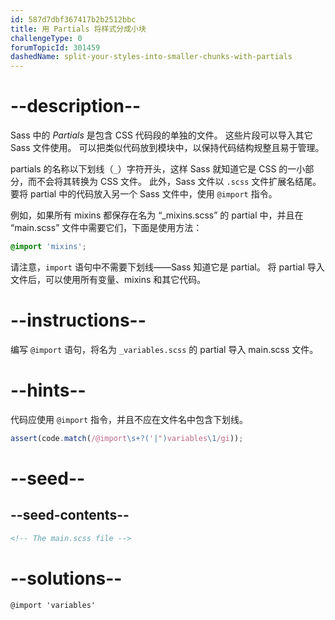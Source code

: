 ```yaml
---
id: 587d7dbf367417b2b2512bbc
title: 用 Partials 将样式分成小块
challengeType: 0
forumTopicId: 301459
dashedName: split-your-styles-into-smaller-chunks-with-partials
---
```


# --description--

Sass 中的 <dfn>Partials</dfn> 是包含 CSS 代码段的单独的文件。 这些片段可以导入其它 Sass 文件使用。 可以把类似代码放到模块中，以保持代码结构规整且易于管理。

partials 的名称以下划线（`_`）字符开头，这样 Sass 就知道它是 CSS 的一小部分，而不会将其转换为 CSS 文件。 此外，Sass 文件以 `.scss` 文件扩展名结尾。 要将 partial 中的代码放入另一个 Sass 文件中，使用 `@import` 指令。

例如，如果所有 mixins 都保存在名为 “\_mixins.scss” 的 partial 中，并且在 “main.scss” 文件中需要它们，下面是使用方法：

```scss
@import 'mixins';
```

请注意，`import` 语句中不需要下划线——Sass 知道它是 partial。 将 partial 导入文件后，可以使用所有变量、mixins 和其它代码。

# --instructions--

编写 `@import` 语句，将名为 `_variables.scss` 的 partial 导入 main.scss 文件。

# --hints--

代码应使用 `@import` 指令，并且不应在文件名中包含下划线。

```js
assert(code.match(/@import\s+?('|")variables\1/gi));
```

# --seed--

## --seed-contents--

```html
<!-- The main.scss file -->
```

# --solutions--

```html
@import 'variables'
```
